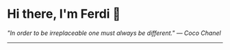 <h1>Hi there, I'm Ferdi 👋</h1>

<p><em>
  "In order to be irreplaceable one must always be different." — Coco Chanel
</em></p>

---
